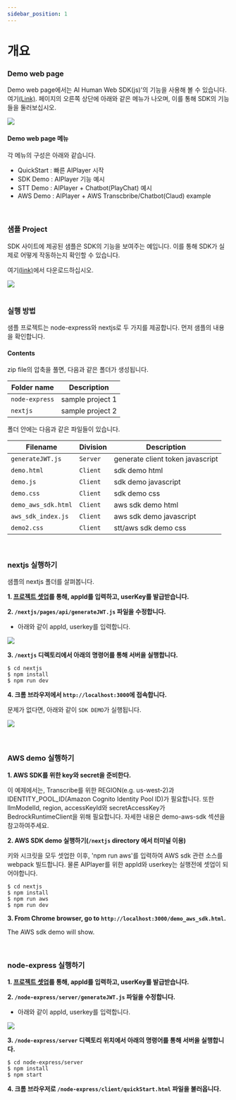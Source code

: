 ```yaml
---
sidebar_position: 1
---
```


# 개요

### Demo web page

Demo web page에서는 AI Human Web SDK(js)'의 기능을 사용해 볼 수 있습니다. 여기[(Link)](https://aihuman.aistudios.com/webdemo/demo1.html). 페이지의 오른쪽 상단에 아래와 같은 메뉴가 나오며, 이를 통해 SDK의 기능들을 둘러보십시오.

<img src="/img/aihuman/web/demo_btn.png" />

#### Demo web page 메뉴

각 메뉴의 구성은 아래와 같습니다.

- QuickStart : 빠른 AIPlayer 시작
- SDK Demo : AIPlayer 기능 예시 
- STT Demo : AIPlayer + Chatbot(PlayChat) 예시 
- AWS Demo : AIPlayer + AWS Transcbribe/Chatbot(Claud) example

<br/>

### 샘플 Project

SDK 사이트에 제공된 샘플은 SDK의 기능을 보여주는 예입니다. 이를 통해 SDK가 실제로 어떻게 작동하는지 확인할 수 있습니다.

여기[(link)](https://aihuman.aistudios.com/aihuman/sdk)에서 다운로드하십시오.

<img src="/img/aihuman/web/sdk_sample1.png" />

<br />
<br />

### 실행 방법

샘플 프로젝트는 node-express와 nextjs로 두 가지를 제공합니다. 먼저 샘플의 내용을 확인합니다.

#### Contents

zip file의 압축을 풀면, 다음과 같은 폴더가 생성됩니다. 

| Folder name    | Description      |
| -------------- | ---------------- |
| `node-express` | sample project 1 |
| `nextjs`       | sample project 2 |


폴더 안에는 다음과 같은 파일들이 있습니다. 

| Filename          | Division  |Description                      |
| ----------------- | -------- |----------------------------------|
| `generateJWT.js`  | `Server` | generate client token javascript
| `demo.html`      | `Client` | sdk demo html
| `demo.js`        | `Client` | sdk demo javascript
| `demo.css`       | `Client` | sdk demo css
| `demo_aws_sdk.html`      | `Client` | aws sdk demo html
| `aws_sdk_index.js`        | `Client` | aws sdk demo javascript
| `demo2.css`       | `Client` | stt/aws sdk demo css


<br />

### nextjs 실행하기

샘플의 nextjs 폴더를 살펴봅니다.

**1. [프로젝트 셋업](../getting-started/projectsetup)를 통해, appId를 입력하고, userKey를 발급받습니다.**

**2. `/nextjs/pages/api/generateJWT.js` 파일을 수정합니다.**

- 아래와 같이 appId, userkey를 입력합니다. 

<img src="/img/aihuman/web/sdk_sample3.png" />

**3. `/nextjs` 디렉토리에서 아래의 명령어를 통해 서버을 실행합니다.**

```
$ cd nextjs
$ npm install
$ npm run dev
```

**4. 크롬 브라우저에서 `http://localhost:3000`에 접속합니다.**

문제가 없다면, 아래와 같이 `SDK DEMO`가 실행됩니다.

<img src="/img/aihuman/web/sdk_demo_01_r1.png" />

<br />
<br />
<br />

### AWS demo 실행하기 

**1. AWS SDK를 위한 key와 secret을 준비한다.** 

이 예제에서는, Transcribe를 위한 REGION(e.g. us-west-2)과 IDENTITY_POOL_ID(Amazon Cognito Identity Pool ID)가 필요합니다. 또한 llmModelId, region, accessKeyId와 secretAccessKey가 BedrockRuntimeClient을 위해 필요합니다. 자세한 내용은 demo-aws-sdk 섹션을 참고하여주세요.

**2. AWS SDK demo 실행하기(`/nextjs` directory 에서 터미널 이용)** 

키와 시크릿을 모두 셋업한 이후, 'npm run aws'를 입력하여 AWS sdk 관련 소스를 webpack 빌드합니다. 물론 AIPlayer를 위한 appId와 userkey는 실행전에 셋업이 되어야합니다. 

```
$ cd nextjs
$ npm install
$ npm run aws
$ npm run dev
```

**3. From Chrome browser, go to `http://localhost:3000/demo_aws_sdk.html`.**

The AWS sdk demo will show.

<br/>


### node-express 실행하기

**1. [프로젝트 셋업](../getting-started/projectsetup)를 통해, appId를 입력하고, userKey를 발급받습니다.**

**2. `/node-express/server/generateJWT.js` 파일을 수정합니다.**

- 아래와 같이 appId, userkey를 입력합니다. 

<img src="/img/aihuman/web/sdk_sample2.png" />

**3. `/node-express/server` 디렉토리 위치에서 아래의 명령어를 통해 서버을 실행합니다.**

```
$ cd node-express/server
$ npm install
$ npm start
```

**4. 크롬 브라우저로 `/node-express/client/quickStart.html` 파일을 불러옵니다.**
